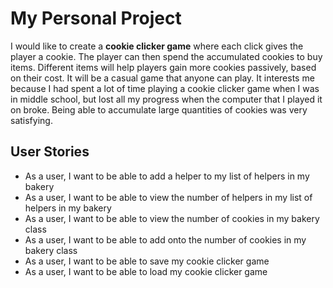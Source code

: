 # My Personal Project
I would like to create a **cookie clicker game** where each click gives the player a cookie. The player can then spend
the accumulated cookies to buy items. Different items will help players gain more cookies passively, based on their
cost. 
It will be a casual game that anyone can play. It interests me because I had spent a lot of time playing a cookie 
clicker game when I was in middle school, but lost all my progress when the computer that I played it on broke. Being
able to accumulate large quantities of cookies was very satisfying.

## User Stories
- As a user, I want to be able to add a helper to my list of helpers in my bakery
- As a user, I want to be able to view the number of helpers in my list of helpers in my bakery
- As a user, I want to be able to view the number of cookies in my bakery class
- As a user, I want to be able to add onto the number of cookies in my bakery class
- As a user, I want to be able to save my cookie clicker game
- As a user, I want to be able to load my cookie clicker game